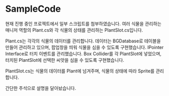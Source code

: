 # SampleCode

현재 진행 중인 프로젝트에서 일부 스크립트를 첨부하였습니다.
여러 식물을 관리하는 매니저 역할의 Plant.cs와 각 식물의 상태를 관리하는 PlantSlot.cs입니다.

Plant.cs는 각각의 식물의 데이터를 관리합니다.
데이터는 BGDatabase로 테이블을 만들어 관리하고 있으며, 팝업창을 띄워 식물을 심을 수 있도록 구현했습니다.
IPointer Interface로 터치 이벤트를 관리했습니다. 
Box Collider를 각 PlantSlot에 넣었으며, 터치된 PlantSlot에 선택한 씨앗을 심을 수 있도록 구현했습니다.

PlantSlot.cs는 식물의 데이터를 Plant에 넘겨주며, 식물의 상태에 따라 Sprite를 관리합니다.


간단한 주석으로 설명을 달아놨습니다.
